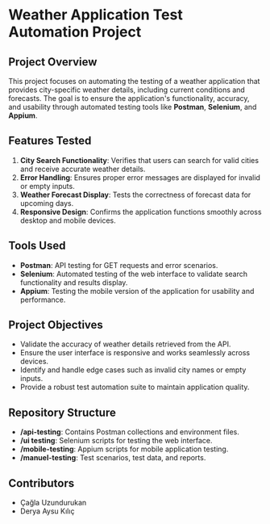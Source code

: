 # Weather Application Test Automation Project  

## Project Overview  
This project focuses on automating the testing of a weather application that provides city-specific weather details, including current conditions and forecasts. The goal is to ensure the application's functionality, accuracy, and usability through automated testing tools like **Postman**, **Selenium**, and **Appium**.  

## Features Tested  
1. **City Search Functionality**: Verifies that users can search for valid cities and receive accurate weather details.  
2. **Error Handling**: Ensures proper error messages are displayed for invalid or empty inputs.  
3. **Weather Forecast Display**: Tests the correctness of forecast data for upcoming days.  
4. **Responsive Design**: Confirms the application functions smoothly across desktop and mobile devices.  

## Tools Used  
- **Postman**: API testing for GET requests and error scenarios.  
- **Selenium**: Automated testing of the web interface to validate search functionality and results display.  
- **Appium**: Testing the mobile version of the application for usability and performance.  

## Project Objectives  
- Validate the accuracy of weather details retrieved from the API.  
- Ensure the user interface is responsive and works seamlessly across devices.  
- Identify and handle edge cases such as invalid city names or empty inputs.  
- Provide a robust test automation suite to maintain application quality.  

## Repository Structure  
- **/api-testing**: Contains Postman collections and environment files.  
- **/ui testing**: Selenium scripts for testing the web interface.  
- **/mobile-testing**: Appium scripts for mobile application testing.  
- **/manuel-testing**: Test scenarios, test data, and reports.  

## Contributors  
- Çağla Uzundurukan 
- Derya Aysu Kılıç 

